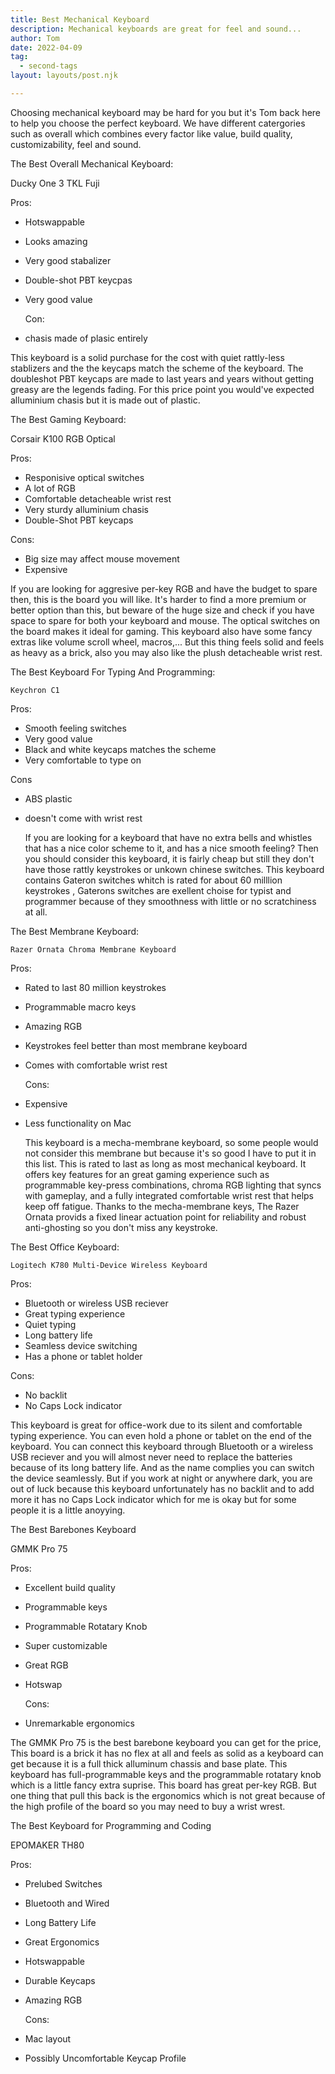 ```yaml
---
title: Best Mechanical Keyboard
description: Mechanical keyboards are great for feel and sound...
author: Tom
date: 2022-04-09
tag:
  - second-tags
layout: layouts/post.njk

---
```


  Choosing mechanical keyboard may be hard for you but it's Tom back here to help you choose the perfect 
keyboard. We have different catergories such as overall which combines every factor like value, build quality,
customizability, feel and sound. 

The Best Overall Mechanical Keyboard:

   Ducky One 3 TKL Fuji
   
   Pros:  
 
 - Hotswappable         
 - Looks amazing 
 - Very good stabalizer
 - Double-shot PBT keycpas
 - Very good value
   
   Con:
   
 - chasis made of plasic entirely
  
  This keyboard is a solid purchase for the cost with quiet rattly-less stablizers and the the keycaps match 
 the scheme of the keyboard. The doubleshot PBT keycaps are made to last years and years without getting 
 greasy are the legends fading. For this price point you would've expected alluminium chasis but it is made 
 out of plastic. 
 
 The Best Gaming Keyboard:
 
   Corsair K100 RGB Optical

   Pros:
    
  - Responisive optical switches
  - A lot of RGB
  - Comfortable detacheable wrist rest
  - Very sturdy alluminium chasis 
  - Double-Shot PBT keycaps
  
   Cons:
  
  - Big size may affect mouse movement
  - Expensive 
  
   If you are looking for aggresive per-key RGB and have the budget to spare then, this is the board you will
  like. It's harder to find a more premium or better option than this, but beware of the huge size and check
  if you have space to spare for both your keyboard and mouse. The optical switches on the board makes it ideal
  for gaming. This keyboard also have some fancy extras like volume scroll wheel, macros,... But this thing feels
  solid and feels as heavy as a brick, also you may also like the plush detacheable wrist rest.
  
 The Best Keyboard For Typing And Programming:
 
    Keychron C1
    
   Pros:
  
 - Smooth feeling switches
 - Very good value
 - Black and white keycaps matches the scheme
 - Very comfortable to type on

  Cons
 
 - ABS plastic 
 - doesn't come with wrist rest 
 
   If you are looking for a keyboard that have no extra bells and whistles that has a nice color scheme to it, and 
  has a nice smooth feeling? Then you should consider this keyboard, it is fairly cheap but still they don't have 
  those rattly keystrokes or unkown chinese switches. This keyboard contains Gateron switches whitch is rated for 
  about 60 milllion keystrokes , Gaterons switches are exellent choise for typist and programmer because of they 
  smoothness with little or no scratchiness at all.
   
 The Best Membrane Keyboard: 
 
    Razer Ornata Chroma Membrane Keyboard
  
   Pros:
   
 - Rated to last 80 million keystrokes
 - Programmable macro keys
 - Amazing RGB
 - Keystrokes feel better than most membrane keyboard
 - Comes with comfortable wrist rest
   
   Cons:
  
 - Expensive
 - Less functionality on Mac
 
   This keyboard is a mecha-membrane keyboard, so some people would not consider this membrane but because it's so good
  I have to put it in this list. This is rated to last as long as most mechanical keyboard. It offers key features for 
  an great gaming experience such as programmable key-press combinations, chroma RGB lighting that syncs with 
  gameplay, and a fully integrated comfortable wrist rest that helps keep off fatigue. Thanks to the mecha-membrane keys,
  The Razer Ornata provids a fixed linear actuation point for reliability and robust anti-ghosting so you don't miss any
  keystroke.
  
 The Best Office Keyboard:
  
    Logitech K780 Multi-Device Wireless Keyboard
  
   Pros:
   
 - Bluetooth or wireless USB reciever
 - Great typing experience
 - Quiet typing 
 - Long battery life 
 - Seamless device switching
 - Has a phone or tablet holder

  Cons:
 
 - No backlit
 - No Caps Lock indicator 

  This keyboard is great for office-work due to its silent and comfortable typing experience. You can even hold a phone or
 tablet on the end of the keyboard. You can connect this keyboard through Bluetooth or a wireless USB reciever and you will 
 almost never need to replace the batteries because of its long battery life. And as the name complies you can switch the
 device seamlessly. But if you work at night or anywhere dark, you are out of luck because this keyboard unfortunately has 
 no backlit and to add more it has no Caps Lock indicator which for me is okay but for some people it is a little anoyying.
 
 The Best Barebones Keyboard
 
   GMMK Pro 75
   
  Pros:
 
- Excellent build quality
- Programmable keys
- Programmable Rotatary Knob
- Super customizable
- Great RGB
- Hotswap
 
  Cons:
 
- Unremarkable ergonomics

 The GMMK Pro 75 is the best barebone keyboard you can get for the price, This board is a brick it has no flex at all and feels 
as solid as a keyboard can get because it is a full thick alluminum chassis and base plate. This keyboard has full-programmable 
keys and the programmable rotatary knob which is a little fancy extra suprise. This board has great per-key RGB. But one thing 
that pull this back is the ergonomics which is not great because of the high profile of the board so you may need to buy a wrist
wrest.


The Best Keyboard for Programming and Coding
   
   EPOMAKER TH80
   
   Pros:
   
 - Prelubed Switches
 - Bluetooth and Wired
 - Long Battery Life
 - Great Ergonomics
 - Hotswappable
 - Durable Keycaps
 - Amazing RGB

   Cons:
    
 - Mac layout
 - Possibly Uncomfortable Keycap Profile



   
    
